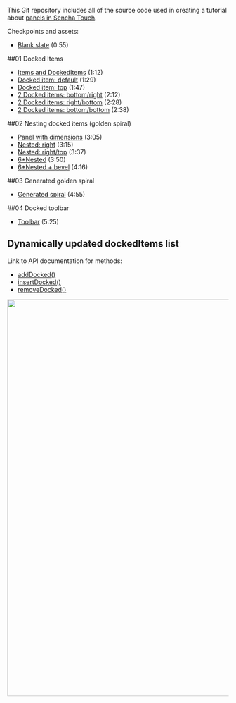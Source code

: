 This Git repository includes all of the source code used in creating a tutorial about [panels in Sencha Touch][tutorial].

Checkpoints and assets:

* [Blank slate][00] (0:55)

##01 Docked Items

* [Items and DockedItems][01a] (1:12)
* [Docked item: default][01b] (1:29)
* [Docked item: top][01c] (1:47)
* [2 Docked items: bottom/right][01d] (2:12)
* [2 Docked items: right/bottom][01e] (2:28)
* [2 Docked items: bottom/bottom][01f] (2:38)

##02 Nesting docked items (golden spiral)

* [Panel with dimensions][02a] (3:05)
* [Nested: right][02b] (3:15)
* [Nested: right/top][02c] (3:37)
* [6*Nested][02d] (3:50)
* [6*Nested + bevel][02e] (4:16)

##03 Generated golden spiral

* [Generated spiral][03] (4:55)

##04 Docked toolbar

* [Toolbar][04] (5:25)

## Dynamically updated dockedItems list

Link to API documentation for methods:

* [addDocked()][add]
* [insertDocked()][ins]
* [removeDocked()][rm]

<img src="https://github.com/nelstrom/Sencha-Touch-panels-demo/raw/master/assets/Panel-subclasses.png" width="900"/>

[tutorial]: http://vimeo.com/15879797
[add]: http://dev.sencha.com/deploy/touch/docs/?class=Ext.Panel&member=addDocked
[ins]: http://dev.sencha.com/deploy/touch/docs/?class=Ext.Panel&member=insertDocked
[rm]:  http://dev.sencha.com/deploy/touch/docs/?class=Ext.Panel&member=removeDocked

[00]: https://github.com/nelstrom/Sencha-Touch-panels-demo/tree/00_blank_slate

[01a]: https://github.com/nelstrom/Sencha-Touch-panels-demo/tree/01a_docked_items
[01b]: https://github.com/nelstrom/Sencha-Touch-panels-demo/tree/01b_docked_items
[01c]: https://github.com/nelstrom/Sencha-Touch-panels-demo/tree/01c_docked_items
[01d]: https://github.com/nelstrom/Sencha-Touch-panels-demo/tree/01d_docked_items
[01e]: https://github.com/nelstrom/Sencha-Touch-panels-demo/tree/01e_docked_items
[01f]: https://github.com/nelstrom/Sencha-Touch-panels-demo/tree/01f_docked_items

[02a]: https://github.com/nelstrom/Sencha-Touch-panels-demo/tree/02a_nesting_docked_items
[02b]: https://github.com/nelstrom/Sencha-Touch-panels-demo/tree/02b_nesting_docked_items
[02c]: https://github.com/nelstrom/Sencha-Touch-panels-demo/tree/02c_nesting_docked_items
[02d]: https://github.com/nelstrom/Sencha-Touch-panels-demo/tree/02d_nesting_docked_items
[02e]: https://github.com/nelstrom/Sencha-Touch-panels-demo/tree/02e_nesting_docked_items

[03]: https://github.com/nelstrom/Sencha-Touch-panels-demo/tree/03_generated_golden_spiral

[04]: https://github.com/nelstrom/Sencha-Touch-panels-demo/tree/04_docked_toolbar